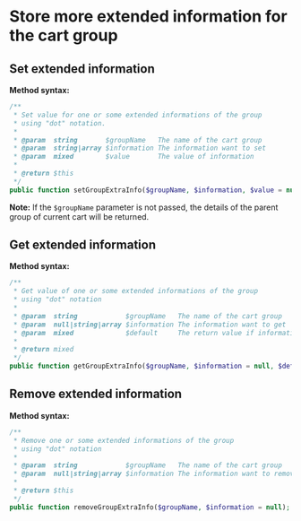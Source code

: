 # Store more extended information for the cart group
## Set extended information
**Method syntax:**

```php
/**
 * Set value for one or some extended informations of the group
 * using "dot" notation.
 *
 * @param  string       $groupName   The name of the cart group
 * @param  string|array $information The information want to set
 * @param  mixed        $value       The value of information
 *
 * @return $this
 */
public function setGroupExtraInfo($groupName, $information, $value = null);
```

**Note:** If the `$groupName` parameter is not passed, the details of the parent group of current cart will be returned.

## Get extended information
**Method syntax:**

```php
/**
 * Get value of one or some extended informations of the group
 * using "dot" notation
 *
 * @param  string            $groupName   The name of the cart group
 * @param  null|string|array $information The information want to get
 * @param  mixed             $default     The return value if information does not exist
 *
 * @return mixed
 */
public function getGroupExtraInfo($groupName, $information = null, $default = null);
```

## Remove extended information
**Method syntax:**

```php
/**
 * Remove one or some extended informations of the group
 * using "dot" notation
 *
 * @param  string            $groupName   The name of the cart group
 * @param  null|string|array $information The information want to remove
 *
 * @return $this
 */
public function removeGroupExtraInfo($groupName, $information = null);
```
